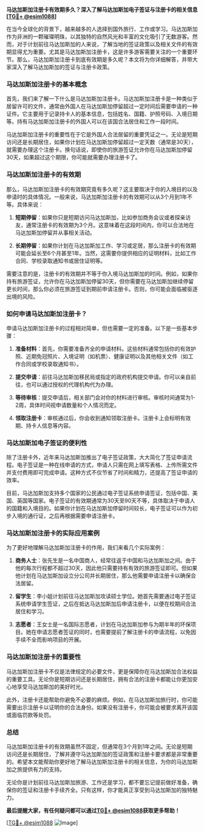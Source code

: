 **马达加斯加注册卡有效期多久？深入了解马达加斯加电子签证与注册卡的相关信息[[TG💪+ @esim1088](https://t.me/s/esim1088)]**

在当今全球化的背景下，越来越多的人选择到国外旅行、工作或学习。马达加斯加作为非洲的一颗璀璨明珠，以其独特的自然风光和丰富的文化吸引了无数游客。然而，对于计划前往马达加斯加的人来说，了解当地的签证政策以及相关文件的有效期显得尤为重要。尤其是马达加斯加注册卡，这是许多游客需要关注的一个重要环节。那么，马达加斯加注册卡到底有效期是多久呢？本文将为你详细解答，并带大家深入了解马达加斯加的签证与注册卡政策。

### 马达加斯加注册卡的基本概念

首先，我们来了解一下什么是马达加斯加注册卡。马达加斯加注册卡是一种类似于居留许可的文件，通常由外国人在马达加斯加停留超过一定时间后需要申请的一种证件。它主要用于记录持卡人的基本信息，包括姓名、国籍、护照号码、入境日期等。持有马达加斯加注册卡的外国人可以在该国合法居住和工作一段时间。

马达加斯加注册卡的重要性在于它是外国人合法居留的重要凭证之一。无论是短期访问还是长期居住，如果你计划在马达加斯加停留超过一定天数（通常是30天），就需要办理这个注册卡。换句话说，即使你的旅游签证允许你在马达加斯加停留30天，如果超过这个期限，你可能就需要办理注册卡了。

### 马达加斯加注册卡的有效期

那么，马达加斯加注册卡的有效期究竟有多久呢？这主要取决于你的入境目的以及申请时的具体情况。一般来说，马达加斯加注册卡的有效期可以从3个月到1年不等。具体来说：

1. **短期停留**：如果你只是短期访问马达加斯加，比如参加商务会议或者探亲访友，通常注册卡的有效期为3个月。这意味着在这段时间内，你可以合法地在马达加斯加停留并从事相关活动。

2. **长期停留**：如果你计划在马达加斯加工作、学习或定居，那么注册卡的有效期可能会延长至6个月甚至1年。当然，这需要你提供相应的证明材料，比如工作合同、学校录取通知书或居住证明等。

需要注意的是，注册卡的有效期并不等于你入境马达加斯加的时间。例如，如果你持有旅游签证，允许你在马达加斯加停留30天，但你需要在马达加斯加继续停留更长时间，那么你必须在旅游签证到期前申请注册卡。否则，你可能会面临被驱逐出境的风险。

### 如何申请马达加斯加注册卡？

申请马达加斯加注册卡的过程相对简单，但也需要一定的准备。以下是一些基本步骤：

1. **准备材料**：首先，你需要准备齐全的申请材料。这些材料通常包括你的有效护照、近期免冠照片、入境证明（如机票）、健康证明以及其他相关文件（如工作合同或学校录取通知书）。

2. **提交申请**：前往马达加斯加移民局或指定的政府机构提交申请。你可以亲自前往，也可以通过授权的代理机构代为办理。

3. **等待审核**：提交申请后，相关部门会对你的材料进行审核。审核时间通常为1-2周，具体时间视申请数量和个人情况而定。

4. **领取注册卡**：审核通过后，你会收到通知领取注册卡。注册卡上会标明有效期、持卡人信息等内容。

### 马达加斯加电子签证的便利性

除了注册卡外，近年来马达加斯加推出了电子签证政策，大大简化了签证申请流程。电子签证是一种在线申请的方式，申请人只需在网上填写表格、上传所需文件并支付费用即可完成申请。这种方式不仅节省了时间和精力，还提高了签证申请的效率。

目前，马达加斯加支持多个国家的公民通过电子签证系统申请签证，包括中国、美国、英国等国家。电子签证的有效期通常为30天至90天不等，具体取决于申请人的国籍和入境目的。如果你计划在马达加斯加停留时间较长，电子签证可以作为初步入境的通行证，之后再根据需要申请注册卡。

### 马达加斯加注册卡的实际应用案例

为了更好地理解马达加斯加注册卡的作用，我们来看几个实际案例：

1. **商务人士**：张先生是一名中国商人，经常往返于中国和马达加斯加之间。由于他的每次行程都不超过30天，因此他只需要持有有效的旅游签证即可。但如果他计划在马达加斯加设立分公司并长期居住，那么他需要申请注册卡以确保合法居留。

2. **留学生**：李小姐计划前往马达加斯加攻读硕士学位。她首先需要通过电子签证系统申请学生签证，之后在抵达马达加斯加后申请注册卡，以便在校期间合法居住和学习。

3. **志愿者**：王女士是一名国际志愿者，计划在马达加斯加参与为期半年的环保项目。她在申请志愿者签证的同时，也需要提前了解注册卡的申请流程，以免因手续不全而影响项目的开展。

### 马达加斯加注册卡的重要性

马达加斯加注册卡不仅是法律规定的必要文件，更是保障你在马达加斯加合法权益的重要工具。无论你是短期访问还是长期居住，拥有合法的注册卡都能让你更加安心地享受马达加斯加的美好时光。

此外，注册卡还能帮助你避免不必要的麻烦。例如，在马达加斯加旅行时，你可能需要出示注册卡以证明你的合法身份。如果没有注册卡，你可能会被要求离开该国或面临罚款等处罚。

### 总结

马达加斯加注册卡的有效期虽然不固定，但通常在3个月到1年之间。无论是短期访问还是长期居住，了解并遵守马达加斯加的签证政策和注册卡要求都是非常重要的。希望本文能帮助你更好地了解马达加斯加注册卡的相关信息，为你的马达加斯加之旅提供有力的支持。

无论你是计划前往马达加斯加旅游、工作还是学习，都不要忘记提前做好准备，确保你的签证和注册卡手续齐全。只有这样，你才能真正享受到马达加斯加的独特魅力。

**最后提醒大家，有任何疑问都可以通过[TG💪+ @esim1088](https://t.me/s/esim1088)获取更多帮助！** 

[[TG💪+ @esim1088](https://t.me/s/esim1088) ![Image](https://i.postimg.cc/4NQfJmqS/Snipaste-2025-05-13-00-14-12.png)]